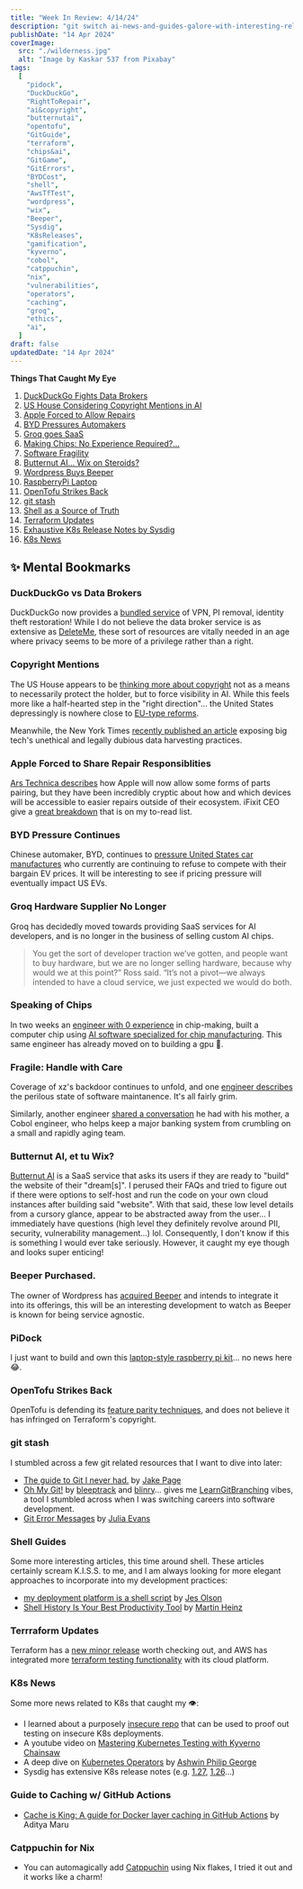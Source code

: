 ```yaml
---
title: "Week In Review: 4/14/24"
description: "git switch ai-news-and-guides-galore-with-interesting-releases"
publishDate: "14 Apr 2024"
coverImage:
  src: "./wilderness.jpg"
  alt: "Image by Kaskar 537 from Pixabay"
tags:
  [
    "pidock",
    "DuckDuckGo",
    "RightToRepair",
    "ai&copyright",
    "butternutai",
    "opentofu",
    "GitGuide",
    "terraform",
    "chips&ai",
    "GitGame",
    "GitErrors",
    "BYDCost",
    "shell",
    "AwsTfTest",
    "wordpress",
    "wix",
    "Beeper",
    "Sysdig",
    "K8sReleases",
    "gamification",
    "kyverno",
    "cobol",
    "catppuchin",
    "nix",
    "vulnerabilities",
    "operators",
    "caching",
    "groq",
    "ethics",
    "ai",
  ]
draft: false
updatedDate: "14 Apr 2024"
---
```


**Things That Caught My Eye**

1. [DuckDuckGo Fights Data Brokers](#duckduckgo-vs-data-brokers)
1. [US House Considering Copyright Mentions in AI](#copyright-mentions)
1. [Apple Forced to Allow Repairs](#apple-forced-to-share-repair-responsiblities)
1. [BYD Pressures Automakers](#byd-pressure-continues)
1. [Groq goes SaaS](#groq-hardware-supplier-no-longer)
1. [Making Chips: No Experience Required?...](#speaking-of-chips)
1. [Software Fragility](#fragile-handle-with-care)
1. [Butternut AI... Wix on Steroids?](#butternut-ai-et-tu-wix)
1. [Wordpress Buys Beeper](#beeper-purchased)
1. [RaspberryPi Laptop](#pidock)
1. [OpenTofu Strikes Back](#opentofu-strikes-back)
1. [git stash](#git-stash)
1. [Shell as a Source of Truth]()
1. [Terraform Updates]()
1. [Exhaustive K8s Release Notes by Sysdig]()
1. [K8s News]()

## &#x2728; Mental Bookmarks

### DuckDuckGo vs Data Brokers

DuckDuckGo now provides a [bundled service](https://spreadprivacy.com/meetprivacypro/) of VPN, PI removal, identity theft restoration! While I do not believe the data broker service is as extensive as [DeleteMe](https://joindeleteme.com/), these sort of resources are vitally needed in an age where privacy seems to be more of a privilege rather than a right.

### Copyright Mentions

The US House appears to be [thinking more about copyright](https://www.theregister.com/2024/04/10/congressional_bill_would_require_ai/)
not as a means to necessarily protect the holder, but to force visibility in AI.
While this feels more like a half-hearted step in the "right direction"... the
United States depressingly is nowhere close to [EU-type reforms](https://www.europarl.europa.eu/news/en/press-room/20240308IPR19015/artificial-intelligence-act-meps-adopt-landmark-law).

Meanwhile, the New York Times [recently published an article](https://www.nytimes.com/2024/04/06/technology/tech-giants-harvest-data-artificial-intelligence.html?ugrp=u&unlocked_article_code=1.i00.2gRB.J2qpf6PYyX6b&smid=url-share)
exposing big tech's unethical and legally dubious data harvesting practices.

### Apple Forced to Share Repair Responsiblities

[Ars Technica describes](https://arstechnica.com/gadgets/2024/04/apple-will-allow-reuse-of-iphone-parts-for-repairs-with-a-notable-catch/)
how Apple will now allow some forms of parts pairing, but they have been
incredibly cryptic about how and which devices will be accessible to easier
repairs outside of their ecosystem. iFixit CEO give a [great breakdown](https://www.ifixit.com/News/94127/apples-parts-pairing-rollback-doesnt-go-far-enough)
that is on my to-read list.

### BYD Pressure Continues

Chinese automaker, BYD, continues to [pressure United States car manufactures](https://www.teslarati.com/10000-byd-seagull-us-auto/)
who currently are continuing to refuse to compete with their bargain EV prices.
It will be interesting to see if pricing pressure will eventually impact US EVs.

### Groq Hardware Supplier No Longer

Groq has decidedly moved towards providing SaaS services for AI developers, and
is no longer in the business of selling custom AI chips.

> You get the sort of developer traction we’ve gotten, and people want to buy
> hardware, but we are no longer selling hardware, because why would we at this
> point?” Ross said. “It’s not a pivot—we always intended to have a cloud
> service, we just expected we would do both.

### Speaking of Chips

In two weeks an [engineer with 0 experience](https://www.tomshardware.com/pc-components/cpus/engineer-creates-cpu-from-scratch-in-two-weeks-begins-work-on-gpus)
in chip-making, built a computer chip using
[AI software specialized for chip manufacturing](https://www.tomshardware.com/news/ai-tools-take-chip-design-industry-by-storm-200-chips-tape-out).
This same engineer has already moved on to building a gpu &#x1F92F;.

### Fragile: Handle with Care

Coverage of xz's backdoor continues to unfold, and one [engineer describes](https://lunduke.locals.com/post/5477752/if-this-one-guy-got-hit-by-a-bus-the-worlds-software-would-fall-apart)
the perilous state of software maintanence. It's all fairly grim.

Similarly, another engineer [shared a conversation](https://ezali.substack.com/p/interviewing-my-mother-a-mainframe)
he had with his mother, a Cobol engineer, who helps keep a major banking system
from crumbling on a small and rapidly aging team.

### Butternut AI, et tu Wix?

[Butternut AI](https://v2.butternut.ai/#FAQ) is a SaaS service that asks its
users if they are ready to "build" the website of their "dream[s]". I perused
their FAQs and tried to figure out if there were options to self-host and run
the code on your own cloud instances after building said "website". With that
said, these low level details from a cursory glance, appear to be abstracted
away from the user... I immediately have questions (high level they definitely
revolve around PII, security, vulnerability management...) lol. Consequently, I
don't know if this is something I would ever take seriously. However, it caught
my eye though and looks super enticing!

### Beeper Purchased.

The owner of Wordpress has [acquired Beeper](https://arstechnica.com/gadgets/2024/04/wordpress-owner-acquires-beeper-giving-it-two-chat-apps-to-rule-them-all/)
and intends to integrate it into its offerings, this will be an interesting
development to watch as Beeper is known for being service agnostic.

### PiDock

I just want to build and own this [laptop-style raspberry pi kit](https://www.tomshardware.com/raspberry-pi/pidock-provides-raspberry-pi-400-with-laptop-style-housing-and-1080p-display)...
no news here &#x1F602;.

### OpenTofu Strikes Back

OpenTofu is defending its [feature parity techniques](https://opentofu.org/blog/our-response-to-hashicorps-cease-and-desist/),
and does not believe it has infringed on Terraform's copyright.

### git stash

I stumbled across a few git related resources that I want to dive into later:

- [The guide to Git I never had.](https://medium.com/@jake.page91/the-guide-to-git-i-never-had-a89048d4703a) by [Jake Page](https://medium.com/@jake.page91)
- [Oh My Git!](https://ohmygit.org/) by [bleeptrack](https://bleeptrack.de/) and
  [blinry](https://blinry.org/)... gives me [LearnGitBranching](https://github.com/pcottle/learnGitBranching)
  vibes, a tool I stumbled across when I was switching careers into software
  development.
- [Git Error Messages](https://jvns.ca/blog/2024/04/10/notes-on-git-error-messages/) by [Julia Evans](https://jvns.ca/about/)

### Shell Guides

Some more interesting articles, this time around shell. These articles certainly
scream K.I.S.S. to me, and I am always looking for more elegant approaches to
incorporate into my development practices:

- [my deployment platform is a shell script](https://j3s.sh/thought/my-deployment-platform-is-a-shell-script.html) by [Jes Olson](https://j3s.sh/about.html)
- [Shell History Is Your Best Productivity Tool](https://martinheinz.dev/blog/110) by [Martin Heinz](https://github.com/MartinHeinz)

### Terrraform Updates

Terraform has a [new minor release](https://www.hashicorp.com/blog/terraform-1-8-adds-provider-functions-for-aws-google-cloud-and-kubernetes)
worth checking out, and AWS has integrated more
[terraform testing functionality](https://aws.amazon.com/blogs/devops/terraform-ci-cd-and-testing-on-aws-with-the-new-terraform-test-framework/)
with its cloud platform.

### K8s News

Some more news related to K8s that caught my &#x1F441;:

- I learned about a purposely [insecure repo](https://github.com/latiotech/insecure-kubernetes-deployments)
  that can be used to proof out testing on insecure K8s deployments.
- A youtube video on [Mastering Kubernetes Testing with Kyverno Chainsaw](https://www.youtube.com/watch?v=hQJWGzogIiI)
- A deep dive on [Kubernetes Operators](https://faun.pub/the-kubernetes-operator-model-01756c247064) by [Ashwin Philip George](https://ashwinphilipgeorge.medium.com/)
- Sysdig has extensive K8s release notes (e.g. [1.27](https://sysdig.com/blog/kubernetes-1-27-whats-new/), [1.26](https://sysdig.com/blog/kubernetes-1-26-whats-new/)...)

### Guide to Caching w/ GitHub Actions

- [Cache is King: A guide for Docker layer caching in GitHub Actions](https://blacksmith.sh/blog/cache-is-king-a-guide-for-docker-layer-caching-in-github-actions) by Aditya Maru

### Catppuchin for Nix

- You can automagically add [Catppuchin](https://github.com/catppuccin/nix/tree/main)
  using Nix flakes, I tried it out and it works like a charm!
